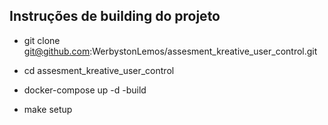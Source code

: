 ## Instruções de building do projeto

- git clone git@github.com:WerbystonLemos/assesment_kreative_user_control.git

- cd  assesment_kreative_user_control

- docker-compose up -d -build

- make setup